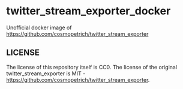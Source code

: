 # twitter_stream_exporter_docker

Unofficial docker image of https://github.com/cosmopetrich/twitter_stream_exporter

## LICENSE

The license of this repository itself is CC0.
The license of the original twitter_stream_exporter is MIT - https://github.com/cosmopetrich/twitter_stream_exporter.
